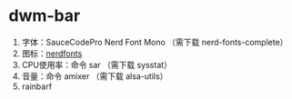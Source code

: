 # dwm-bar

1. 字体：SauceCodePro Nerd Font Mono （需下载 nerd-fonts-complete）
2. 图标：[nerdfonts](https://www.nerdfonts.com/cheat-sheet)
3. CPU使用率：命令 sar （需下载 sysstat）
4. 音量：命令 amixer  （需下载 alsa-utils）
5. rainbarf